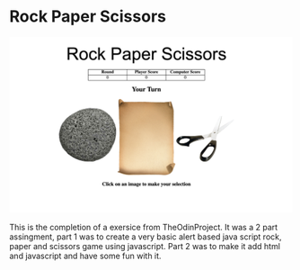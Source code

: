 # Rock Paper Scissors

![Image of Rock Paper Scissors](/screenshot.png) 

This is the completion of a exersice from TheOdinProject. It was a 2 part assingment, part 1 was to create a very basic alert based java script rock, paper and scissors game using javascript. Part 2 was to make it add html and javascript and have some fun with it.
